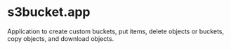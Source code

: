 # s3bucket.app
Application to create custom buckets, put items, delete objects or buckets, copy objects, and download objects.

